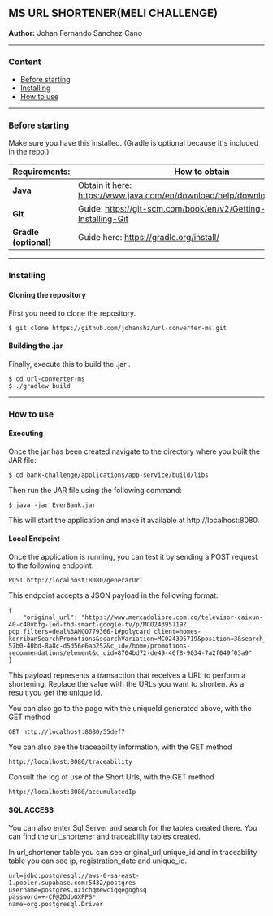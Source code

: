 ## **MS URL SHORTENER(MELI CHALLENGE)**

**Author:**  Johan Fernando Sanchez Cano
****
### **Content**

- [Before starting](#before-starting)
- [Installing](#installing)
- [How to use](#how-to-use)
****
### **Before starting**

Make sure you have this installed. (Gradle is optional because it's included in the repo.)

| **Requirements:**     | **How to obtain**                                                           |
| --------------------- | --------------------------------------------------------------------------- |
| **Java**              | Obtain it here:  https://www.java.com/en/download/help/download_options.html|
| **Git**               | Guide: https://git-scm.com/book/en/v2/Getting-Started-Installing-Git        |
| **Gradle (optional)** | Guide here: https://gradle.org/install/                                     |

****
### **Installing**

#### **Cloning the repository**
First you need to clone the repository.
```
$ git clone https://github.com/johanshz/url-converter-ms.git
```

#### **Building the .jar**
Finally, execute this to build the .jar .
```
$ cd url-converter-ms
$ ./gradlew build
```
****
### **How to use**

#### **Executing**
Once the jar has been created navigate to the directory where you built the JAR file:

```
$ cd bank-challenge/applications/app-service/build/libs
```

Then run the JAR file using the following command:

```
$ java -jar EverBank.jar
```

This will start the application and make it available at http://localhost:8080.



#### **Local Endpoint**

Once the application is running, you can test it by sending a POST request to the following endpoint:

```
POST http://localhost:8080/generarUrl
```

This endpoint accepts a JSON payload in the following format:

```
{
    "original_url": "https://www.mercadolibre.com.co/televisor-caixun-40-c40vbfg-led-fhd-smart-google-tv/p/MCO24395719?pdp_filters=deal%3AMCO779366-1#polycard_client=homes-korribanSearchPromotions&searchVariation=MCO24395719&position=3&search_layout=grid&type=product&tracking_id=8f6fbc83-57b0-40bd-8a8c-d5d56e6ab252&c_id=/home/promotions-recommendations/element&c_uid=8704bd72-de49-46f8-9034-7a2f049f03a9"
}
```

This payload represents a transaction that receives a URL to perform a shortening.
Replace the value with the URLs you want to shorten.
As a result you get the unique id.


You can also go to the page with the uniqueId generated above, with the GET method

```
GET http://localhost:8080/55def7
```

You can also see the traceability information, with the GET method

```
http://localhost:8080/traceability
```

Consult the log of use of the Short Urls, with the GET method

```
http://localhost:8080/accumulatedIp
```

#### **SQL ACCESS**
You can also enter Sql Server and search for the tables created there.
You can find the url_shortener and traceability tables created.

In url_shortener table you can see original_url,unique_id and in traceability table you can see ip, registration_date and unique_id.


```
url=jdbc:postgresql://aws-0-sa-east-1.pooler.supabase.com:5432/postgres
username=postgres.uzichqmewciqqegoghsq
password=+-CF@2DdbGXPPS*
name=org.postgresql.Driver
```



